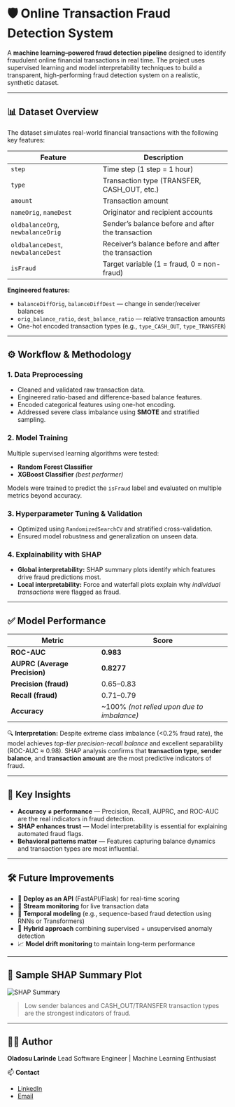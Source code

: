 # 🛡️ Online Transaction Fraud Detection System

A **machine learning–powered fraud detection pipeline** designed to identify fraudulent online financial transactions in real time.
The project uses supervised learning and model interpretability techniques to build a transparent, high-performing fraud detection system on a realistic, synthetic dataset.

---

## 📊 Dataset Overview

The dataset simulates real-world financial transactions with the following key features:

| Feature                            | Description                                         |
| ---------------------------------- | --------------------------------------------------- |
| `step`                             | Time step (1 step = 1 hour)                         |
| `type`                             | Transaction type (TRANSFER, CASH_OUT, etc.)         |
| `amount`                           | Transaction amount                                  |
| `nameOrig`, `nameDest`             | Originator and recipient accounts                   |
| `oldbalanceOrg`, `newbalanceOrig`  | Sender’s balance before and after the transaction   |
| `oldbalanceDest`, `newbalanceDest` | Receiver’s balance before and after the transaction |
| `isFraud`                          | Target variable (1 = fraud, 0 = non-fraud)          |

**Engineered features:**

* `balanceDiffOrig`, `balanceDiffDest` — change in sender/receiver balances
* `orig_balance_ratio`, `dest_balance_ratio` — relative transaction amounts
* One-hot encoded transaction types (e.g., `type_CASH_OUT`, `type_TRANSFER`)

---

## ⚙️ Workflow & Methodology

### 1. **Data Preprocessing**

* Cleaned and validated raw transaction data.
* Engineered ratio-based and difference-based balance features.
* Encoded categorical features using one-hot encoding.
* Addressed severe class imbalance using **SMOTE** and stratified sampling.

### 2. **Model Training**

Multiple supervised learning algorithms were tested:

* **Random Forest Classifier**
* **XGBoost Classifier** *(best performer)*

Models were trained to predict the `isFraud` label and evaluated on multiple metrics beyond accuracy.

### 3. **Hyperparameter Tuning & Validation**

* Optimized using `RandomizedSearchCV` and stratified cross-validation.
* Ensured model robustness and generalization on unseen data.

### 4. **Explainability with SHAP**

* **Global interpretability:** SHAP summary plots identify which features drive fraud predictions most.
* **Local interpretability:** Force and waterfall plots explain why *individual transactions* were flagged as fraud.

---

## ✅ Model Performance

| Metric                        | Score                                      |
| ----------------------------- | ------------------------------------------ |
| **ROC-AUC**                   | **0.983**                                  |
| **AUPRC (Average Precision)** | **0.8277**                                 |
| **Precision (fraud)**         | 0.65–0.83                                  |
| **Recall (fraud)**            | 0.71–0.79                                  |
| **Accuracy**                  | ~100% *(not relied upon due to imbalance)* |

🔍 **Interpretation:**
Despite extreme class imbalance (<0.2% fraud rate), the model achieves *top-tier precision-recall balance* and excellent separability (ROC-AUC ≈ 0.98).
SHAP analysis confirms that **transaction type**, **sender balance**, and **transaction amount** are the most predictive indicators of fraud.

---

## 🧠 Key Insights

* **Accuracy ≠ performance** — Precision, Recall, AUPRC, and ROC-AUC are the real indicators in fraud detection.
* **SHAP enhances trust** — Model interpretability is essential for explaining automated fraud flags.
* **Behavioral patterns matter** — Features capturing balance dynamics and transaction types are most influential.

---

## 🛠️ Future Improvements

* 🚀 **Deploy as an API** (FastAPI/Flask) for real-time scoring
* 🔁 **Stream monitoring** for live transaction data
* 🧩 **Temporal modeling** (e.g., sequence-based fraud detection using RNNs or Transformers)
* 🤖 **Hybrid approach** combining supervised + unsupervised anomaly detection
* 📈 **Model drift monitoring** to maintain long-term performance

---

## 📸 Sample SHAP Summary Plot

![SHAP Summary](outputs/shap_summary.png)

> Low sender balances and CASH_OUT/TRANSFER transaction types are the strongest indicators of fraud.

---

## 👨‍💻 Author

**Oladosu Larinde**
Lead Software Engineer | Machine Learning Enthusiast

📫 **Contact**

* [LinkedIn](https://www.linkedin.com/in/olarindeladosu)
* [Email](mailto:larindeakin@gmail.com)
